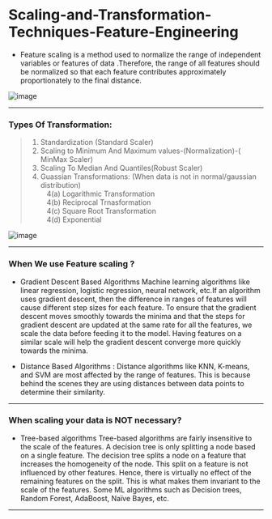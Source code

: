 # Scaling-and-Transformation-Techniques-Feature-Engineering

* Feature scaling is a method used to normalize the range of independent variables or features of data .Therefore, the range of all features should be normalized so that each feature contributes approximately proportionately to the final distance. 

![image](https://user-images.githubusercontent.com/64760966/129831793-05245861-5ebc-4d19-a0a1-3576044c0932.png)
<hr>

### Types Of Transformation: <br>

>1. Standardization (Standard Scaler) <br>
>2. Scaling to Minimum And Maximum values-(Normalization)-( MinMax Scaler) <br>
>3. Scaling To Median And Quantiles(Robust Scaler) <br>
>4. Guassian Transformations: (When data is not in normal/gaussian distribution) <br>
>   &nbsp;&nbsp;  4(a) Logarithmic Transformation <br>
>   &nbsp;&nbsp;  4(b) Reciprocal Trnasformation <br>
>   &nbsp;&nbsp;  4(c) Square Root Transformation <br>
>   &nbsp;&nbsp;  4(d) Exponential 

![image](https://user-images.githubusercontent.com/64760966/129831912-61b126dc-f2a7-4e94-a38e-c411eb96e180.png)

<hr>

### When We use Feature scaling ? 

* Gradient Descent Based Algorithms
Machine learning algorithms like linear regression, logistic regression, neural  network, etc.If an algorithm uses gradient descent, then the difference in ranges of features will cause different step sizes for each feature. To ensure that the gradient descent moves smoothly towards the minima and that the steps for gradient descent are updated at the same rate for all the features, we scale the data before feeding it to the model. Having features on a similar scale will help the gradient descent converge more quickly towards the minima.

* Distance Based Algorithms :
Distance algorithms like KNN, K-means, and SVM are most affected by the        range of features. This is because behind the scenes they are using distances between data points to determine their similarity.
<hr>

### When scaling your data is NOT necessary?
* Tree-based algorithms
Tree-based algorithms are fairly insensitive to the scale of the features. A decision tree is only splitting a node based on a single feature. The decision tree splits a node on a feature that increases the homogeneity of the node. This split on a feature is not influenced by other features. Hence, there is virtually no effect of the remaining features on the split. This is what makes them invariant to the scale of the features. Some ML algorithms such as Decision trees, Random Forest, AdaBoost, Naïve Bayes, etc.
<hr>
